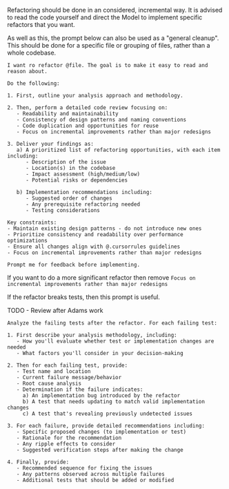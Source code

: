 Refactoring should be done in an considered, incremental way. It is advised to read the code yourself and direct the Model to implement specific refactors that you want. 

As well as this, the prompt below can also be used as a "general cleanup". This should be done for a specific file or grouping of files, rather than a whole codebase. 

```
I want ro refactor @file. The goal is to make it easy to read and reason about.

Do the following:

1. First, outline your analysis approach and methodology.

2. Then, perform a detailed code review focusing on:
   - Readability and maintainability
   - Consistency of design patterns and naming conventions
   - Code duplication and opportunities for reuse
   - Focus on incremental improvements rather than major redesigns  

3. Deliver your findings as:
   a) A prioritized list of refactoring opportunities, with each item including:
      - Description of the issue
      - Location(s) in the codebase
      - Impact assessment (high/medium/low)
      - Potential risks or dependencies
   
   b) Implementation recommendations including:
      - Suggested order of changes
      - Any prerequisite refactoring needed
      - Testing considerations

Key constraints:
- Maintain existing design patterns - do not introduce new ones
- Prioritize consistency and readability over performance optimizations
- Ensure all changes align with @.cursorrules guidelines
- Focus on incremental improvements rather than major redesigns
  
Prompt me for feedback before implementing.  
```

If you want to do a more significant refactor then remove `Focus on incremental improvements rather than major redesigns`

If the refactor breaks tests, then this prompt is useful.

TODO - Review after Adams work

```
Analyze the failing tests after the refactor. For each failing test:

1. First describe your analysis methodology, including:
   - How you'll evaluate whether test or implementation changes are needed
   - What factors you'll consider in your decision-making

2. Then for each failing test, provide:
   - Test name and location
   - Current failure message/behavior
   - Root cause analysis
   - Determination if the failure indicates:
     a) An implementation bug introduced by the refactor
     b) A test that needs updating to match valid implementation changes
     c) A test that's revealing previously undetected issues
   
3. For each failure, provide detailed recommendations including:
   - Specific proposed changes (to implementation or test)
   - Rationale for the recommendation
   - Any ripple effects to consider
   - Suggested verification steps after making the change

4. Finally, provide:
   - Recommended sequence for fixing the issues
   - Any patterns observed across multiple failures
   - Additional tests that should be added or modified
```


